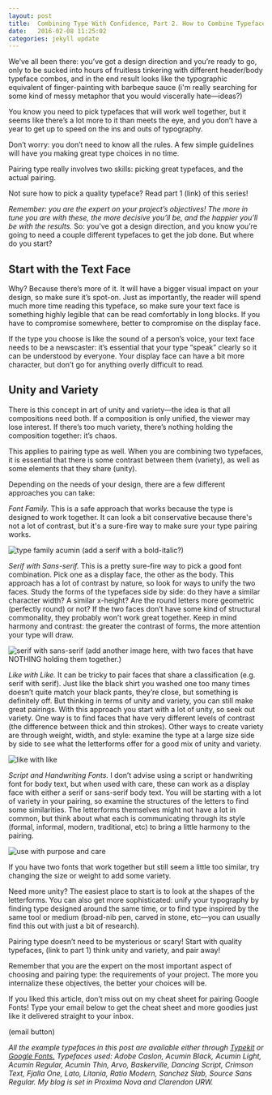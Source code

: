 ```yaml
---
layout: post
title:  Combining Type With Confidence, Part 2. How to Combine Typefaces
date:   2016-02-08 11:25:02
categories: jekyll update
---
```



We’ve all been there: you’ve got a design direction and you’re ready to go, only to be sucked into hours of fruitless tinkering with different header/body typeface combos, and in the end result looks like the typographic equivalent of finger-painting with barbeque sauce (i'm really searching for some kind of messy metaphor that you would viscerally hate—ideas?)

You know you need to pick typefaces that will work well together, but it seems like there’s a lot more to it than meets the eye, and you don’t have a year to get up to speed on the ins and outs of typography.

Don’t worry: you don’t need to know all the rules. A few simple guidelines will have you making great type choices in no time. 

Pairing type really involves two skills: picking great typefaces, and the actual pairing. 

Not sure how to pick a quality typeface? Read part 1 (link) of this series! 

<em>Remember: you are the expert on your project’s objectives! The more in tune you are with these, the more decisive you’ll be, and the happier you'll be with the results.</em> 
So: you’ve got a design direction, and you know you’re going to need a couple different typefaces to get the job done. But where do you start? 

<h2>Start with the Text Face</h2>

Why? Because there’s more of it. It will have a bigger visual impact on your design, so make sure it’s spot-on. Just as importantly, the reader will spend much more time reading this typeface, so make sure your text face is something highly legible that can be read comfortably in long blocks. If you have to compromise somewhere, better to compromise on the display face. 

If the type you choose is like the sound of a person’s voice, your text face needs to be a newscaster: it’s essential that your type “speak” clearly so it can be understood by everyone. Your display face can have a bit more character, but don’t go for anything overly difficult to read. 

<h2>Unity and Variety</h2>

There is this concept in art of unity and variety—the idea is that all compositions need both. If a composition is only unified, the viewer may lose interest. If there’s too much variety, there’s nothing holding the composition together: it’s chaos. 

This applies to pairing type as well. When you are combining two typefaces, it is essential that there is some contrast between them (variety), as well as some elements that they share (unity). 

Depending on the needs of your design, there are a few different approaches you can take:

<em>Font Family.</em> This is a safe approach that works because the type is designed to work together. It can look a bit conservative because there's not a lot of contrast, but it's a sure-fire way to make sure your type pairing works.

<img src="/images/combining_type_ebm/all_in_the_family.png" alt="type family acumin"> (add a serif with a bold-italic?)

<em>Serif with Sans-serif.</em> This is a pretty sure-fire way to pick a good font combination. Pick one as a display face, the other as the body. This approach has a lot of contrast by nature, so look for ways to unify the two faces. Study the forms of the typefaces side by side: do they have a similar character width? A similar x-height? Are the round letters more geometric (perfectly round) or not? If the two faces don’t have some kind of structural commonality, they probably won’t work great together. Keep in mind harmony and contrast: the greater the contrast of forms, the more attention your type will draw.

<img src="/images/combining_type_ebm/serif_sans.png" alt="serif with sans-serif"> (add another image here, with two faces that have NOTHING holding them together.)

<em>Like with Like.</em> It can be tricky to pair faces that share a classification (e.g. serif with serif). Just like the black shirt you washed one too many times doesn’t quite match your black pants, they’re close, but something is definitely off. But thinking in terms of unity and variety, you can still make great pairings. With this approach you start with a lot of unity, so seek out variety. One way is to find faces that have very different levels of contrast (the difference between thick and thin strokes). Other ways to create variety are through weight, width, and style: examine the type at a large size side by side to see what the letterforms offer for a good mix of unity and variety.

<img src="/images/combining_type_ebm/like_with_like.png" alt="like with like">

<em>Script and Handwriting Fonts.</em> I don’t advise using a script or handwriting font for body text, but when used with care, these can work as a display face with either a serif or sans-serif body text. You will be starting with a lot of variety in your pairing, so examine the structures of the letters to find some similarities. The letterforms themselves might not have a lot in common, but think about what each is communicating through its style (formal, informal, modern, traditional, etc) to bring a little harmony to the pairing.

<img src="/images/combining_type_ebm/purpose_and_care.png" alt="use with purpose and care">

If you have two fonts that work together but still seem a little too similar, try changing the size or weight to add some variety. 

Need more unity? The easiest place to start is to look at the shapes of the letterforms. You can also get more sophisticated: unify your typography by finding type designed around the same time, or to find type inspired by the same tool or medium (broad-nib pen, carved in stone, etc—you can usually find this out with just a bit of research).

Pairing type doesn’t need to be mysterious or scary! Start with quality typefaces, (link to part 1) think unity and variety, and pair away! 

Remember that you are the expert on the most important aspect of choosing and pairing type: the requirements of your project. The more you internalize these objectives, the better your choices will be. 

If you liked this article, don’t miss out on my cheat sheet for pairing Google Fonts! Type your email below to get the cheat sheet and more goodies just like it delivered straight to your inbox.

(email button)

<i>All the example typefaces in this post are available either through <a href="https://typekit.com" >Typekit</a> or <a href="https://google.com/fonts" >Google Fonts.</a> Typefaces used: Adobe Caslon, Acumin Black, Acumin Light, Acumin Regular, Acumin Thin, Arvo, Baskerville, Dancing Script, Crimson Text, Fjalla One, Lato, Litania,  Ratio Modern, Sanchez Slab, Source Sans Regular. My blog is set in Proxima Nova and Clarendon URW.</i>

